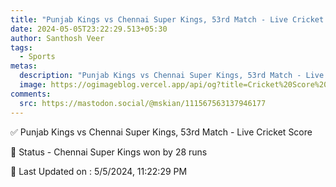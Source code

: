 ```yaml
---
title: "Punjab Kings vs Chennai Super Kings, 53rd Match - Live Cricket Score"
date: 2024-05-05T23:22:29.513+05:30
author: Santhosh Veer
tags:
  - Sports
metas:
  description: "Punjab Kings vs Chennai Super Kings, 53rd Match - Live Cricket Score - Chennai Super Kings won by 28 runs"
  image: https://ogimageblog.vercel.app/api/og?title=Cricket%20Score%20%F0%9F%8F%8F
comments:
  src: https://mastodon.social/@mskian/111567563137946177
---
```


✅ Punjab Kings vs Chennai Super Kings, 53rd Match - Live Cricket Score

📑 Status - Chennai Super Kings won by 28 runs

<!--more-->

📝 Last Updated on : 5/5/2024, 11:22:29 PM
